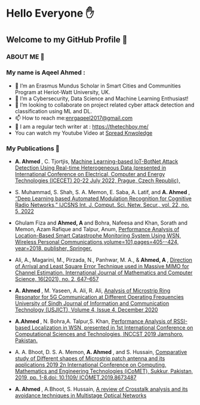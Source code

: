 
<h1>Hello Everyone &#9995;</h1>
<h2>Welcome to my GitHub Profile &#128156</h2>

<h3>ABOUT ME &#128214;</h3>
<h3> My name is Aqeel Ahmed : </h3>

- 🔭 I’m an Erasmus Mundus Scholar in Smart Cities and Communities Program at Heriot-Watt University, UK.
- 🌱 I’m a Cybersecurity, Data Science and Machine Learning Enthusiast! 
- 👯 I’m looking to collaborate on project related cyber attack detection and classification using ML and DL. 
- 📫 How to reach me:enrgaqeel2017@gmail.com
- &#128214; I am a regular tech writer at : https://thetechboy.me/
- You can watch my Youtube Video at  <a href="https://www.youtube.com/watch?v=ahQZzEvnwYs&t=157s">Spread Knwoledge </a>

<h3>My Publications &#128214;</h3>

- <b>A. Ahmed </b>, C. Tjortjis, <a href="http://www.icecet.com/">Machine Learning-based IoT-BotNet Attack Detection Using Real-time Heterogeneous Data (presented in International Conference on Electrical, Computer and Energy Technologies (ICECET) 20-22 July 2022, Prague, Czech Republic),</a> 

- S. Muhammad, S. Shah, S. A. Memon, E. Saba, A. Latif, and <b> A. Ahmed </b>,  <a href="https://www.researchgate.net/profile/Aqeel-Ahmed-8">  “Deep Learning based
Automated Modulation Recognition for Cognitive Radio Networks,” IJCSNS Int. J. Comput. Sci. Netw. Secur., vol. 22, no. 5, 2022 </a>

- Ghulam Fiza and <b> Ahmed, A </b> and Bohra, Nafeesa and Khan, Sorath and Memon, Azam Rafique and Talpur, Anum,  <a href="https://www.researchgate.net/profile/Aqeel-Ahmed-8">Performance Analysis of Location-Based Smart Catastrophe Monitoring System Using WSN, Wireless Personal Communications,volume=101,pages=405--424, year=2018, publisher, Springer. </a>

- Ali, A., Magarini, M., Pirzada, N., Panhwar, M. A., & <b> Ahmed, A </b>,  <a href="https://www.researchgate.net/profile/Aqeel-Ahmed-8"> Direction of Arrival and Least Square Error Technique used in Massive MIMO for Channel Estimation. International Journal of Mathematics and Computer Science, 16(2021), no. 2, 647–657 </a>

- <b> A. Ahmed </b>, M. Yaseen, A. Ali, R. Ali,  <a href="https://www.researchgate.net/profile/Aqeel-Ahmed-8">Analysis of Microstrip Ring Resonator for 5G Communication at Different Operating Frequencies University of Sindh Journal of Information and Communication Technology (USJICT), Volume 4, Issue 4, December 2020</a>

- <b> A.Ahmed </b> , N. Bohra,A. Talpur,S. Khan,  <a href="https://www.researchgate.net/profile/Aqeel-Ahmed-8"> Performance Analysis of RSSI-based Localization in WSN, presented in 1st International Conference on Computational Sciences and Technologies, INCCST 2019 Jamshoro, Pakistan.</a>

- A. A. Bhoot, D. S. A. Memon,<b> A. Ahmed </b> , and S. Hussain,  <a href="https://www.researchgate.net/profile/Aqeel-Ahmed-8"> Comparative study of Different shapes of Microstrip patch antenna and its applications 2019 2n International Conference on Computing, Mathematics and Engineering Technologies (iCoMET), Sukkur, Pakistan, 2019, pp. 1-8.doi: 10.1109/ ICOMET.2019.8673487 </a>

- <b> A. Ahmed </b> , A.Bhoot, S. Hussain,   <a href= https://www.researchgate.net/publication/329865490_A_review_of_Crosstalk_analysis_and_its_avoidance_techniques_in_Multistage_Optical_Networks> A review of Crosstalk analysis and its avoidance techniques in Multistage Optical Networks </a>
